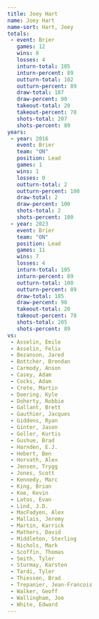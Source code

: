```yaml
---
title: Joey Hart
name: Joey Hart
name-sort: Hart, Joey
totals:
 - event: Brier
   games: 12
   wins: 8
   losses: 4
   inturn-total: 105
   inturn-percent: 89
   outturn-total: 102
   outturn-percent: 89
   draw-total: 187
   draw-percent: 90
   takeout-total: 20
   takeout-percent: 78
   shots-total: 207
   shots-percent: 89
years:
 - year: 2016
   event: Brier
   team: "ON"
   position: Lead
   games: 1
   wins: 1
   losses: 0
   outturn-total: 2
   outturn-percent: 100
   draw-total: 2
   draw-percent: 100
   shots-total: 2
   shots-percent: 100
 - year: 2023
   event: Brier
   team: "ON"
   position: Lead
   games: 11
   wins: 7
   losses: 4
   inturn-total: 105
   inturn-percent: 89
   outturn-total: 100
   outturn-percent: 89
   draw-total: 185
   draw-percent: 90
   takeout-total: 20
   takeout-percent: 78
   shots-total: 205
   shots-percent: 89
vs:
 - Asselin, Emile
 - Asselin, Felix
 - Bezanson, Jared
 - Bottcher, Brendan
 - Carmody, Anson
 - Casey, Adam
 - Cocks, Adam
 - Crete, Martin
 - Doering, Kyle
 - Doherty, Robbie
 - Gallant, Brett
 - Gauthier, Jacques
 - Giddens, Ryan
 - Ginter, Jason
 - Goller, Kurtis
 - Gushue, Brad
 - Harnden, E.J.
 - Hebert, Ben
 - Horvath, Alex
 - Jensen, Trygg
 - Jones, Scott
 - Kennedy, Marc
 - King, Brian
 - Koe, Kevin
 - Latos, Evan
 - Lind, J.D.
 - MacFadyen, Alex
 - Mallais, Jeremy
 - Martin, Karrick
 - Mathers, David
 - Middleton, Sterling
 - Nichols, Mark
 - Scoffin, Thomas
 - Smith, Tyler
 - Sturmay, Karsten
 - Tardi, Tyler
 - Thiessen, Brad
 - Trepanier, Jean-Francois
 - Walker, Geoff
 - Wallingham, Joe
 - White, Edward
---
```

